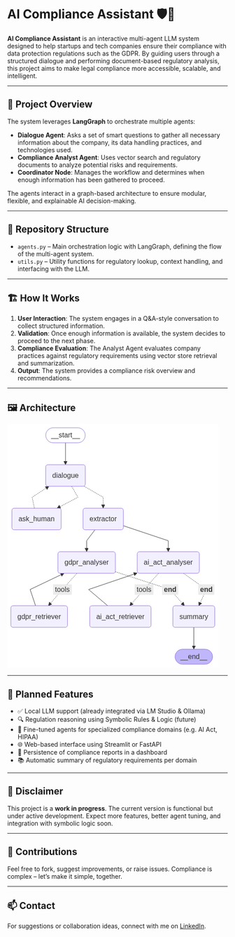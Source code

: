 # AI Compliance Assistant 🛡️🤖

**AI Compliance Assistant** is an interactive multi-agent LLM system designed to help startups and tech companies ensure their compliance with data protection regulations such as the GDPR. By guiding users through a structured dialogue and performing document-based regulatory analysis, this project aims to make legal compliance more accessible, scalable, and intelligent.

---

## 🧠 Project Overview

The system leverages **LangGraph** to orchestrate multiple agents:

- **Dialogue Agent**: Asks a set of smart questions to gather all necessary information about the company, its data handling practices, and technologies used.
- **Compliance Analyst Agent**: Uses vector search and regulatory documents to analyze potential risks and requirements.
- **Coordinator Node**: Manages the workflow and determines when enough information has been gathered to proceed.

The agents interact in a graph-based architecture to ensure modular, flexible, and explainable AI decision-making.

---

## 📂 Repository Structure

- `agents.py` – Main orchestration logic with LangGraph, defining the flow of the multi-agent system.
- `utils.py` – Utility functions for regulatory lookup, context handling, and interfacing with the LLM.
---

## 🏗️ How It Works

1. **User Interaction**: The system engages in a Q&A-style conversation to collect structured information.
2. **Validation**: Once enough information is available, the system decides to proceed to the next phase.
3. **Compliance Evaluation**: The Analyst Agent evaluates company practices against regulatory requirements using vector store retrieval and summarization.
4. **Output**: The system provides a compliance risk overview and recommendations.

---

## 🖼️ Architecture

![Graph Architecture](graphdiagram.png)

---

## 🔮 Planned Features

- ✅ Local LLM support (already integrated via LM Studio & Ollama)
- 🔍 Regulation reasoning using Symbolic Rules & Logic (future)
- 🧠 Fine-tuned agents for specialized compliance domains (e.g. AI Act, HIPAA)
- 🌐 Web-based interface using Streamlit or FastAPI
- 💾 Persistence of compliance reports in a dashboard
- 📚 Automatic summary of regulatory requirements per domain

---

## 📌 Disclaimer

This project is a **work in progress**. The current version is functional but under active development. Expect more features, better agent tuning, and integration with symbolic logic soon.

---

## 🤝 Contributions

Feel free to fork, suggest improvements, or raise issues. Compliance is complex – let’s make it simple, together.

---

## 📫 Contact

For suggestions or collaboration ideas, connect with me on [LinkedIn](https://www.linkedin.com).

